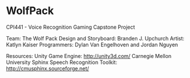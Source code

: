 WolfPack
========

CPI441 - Voice Recognition Gaming Capstone Project

Team: The Wolf Pack
Design and Storyboard: Branden J. Upchurch
Artist: Katlyn Kaiser
Programmers: Dylan Van Engelhoven and Jordan Nguyen

Resources:
Unity Game Engine: http://unity3d.com/
Carnegie Mellon University Sphinx Speech Recognition Toolkit: http://cmusphinx.sourceforge.net/
